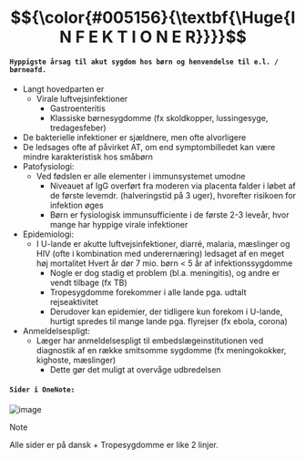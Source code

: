 # $${\color{#005156}{\textbf{\Huge{I N F E K T I O N E R}}}}$$

#### `Hyppigste årsag til akut sygdom hos børn og henvendelse til e.l. / børneafd.`
- Langt hovedparten er 
  - Virale luftvejsinfektioner
	- Gastroenteritis
	- Klassiske børnesygdomme (fx skoldkopper, lussingesyge, tredagesfeber)
- De bakterielle infektioner er sjældnere, men ofte alvorligere
- De ledsages ofte af påvirket AT, om end symptombilledet kan være mindre karakteristisk hos småbørn
- Patofysiologi:
  - Ved fødslen er alle elementer i immunsystemet umodne
	- Niveauet af IgG overført fra moderen via placenta falder i løbet af de første levemdr. (halveringstid på 3 uger), hvorefter risikoen for infektion øges
	- Børn er fysiologisk immunsufficiente i de første 2-3 leveår, hvor mange har hyppige virale infektioner
- Epidemiologi:
  - I U-lande er akutte luftvejsinfektioner, diarré, malaria, mæslinger og HIV (ofte i kombination med underernæring) ledsaget af en meget høj mortalitet
Hvert år dør 7 mio. børn < 5 år af infektionssygdomme
	- Nogle er dog stadig et problem (bl.a. meningitis), og andre er vendt tilbage (fx TB)
	- Tropesygdomme forekommer i alle lande pga. udtalt rejseaktivitet
	- Derudover kan epidemier, der tidligere kun forekom i U-lande, hurtigt spredes til mange lande pga. flyrejser (fx ebola, corona) 
- Anmeldelsespligt:
  - Læger har anmeldelsespligt til embedslægeinstitutionen ved diagnostik af en række smitsomme sygdomme (fx meningokokker, kighoste, mæslinger)
	- Dette gør det muligt at overvåge udbredelsen

#### `Sider i OneNote:`
![image](https://github.com/user-attachments/assets/d20c490e-09f1-4ee7-bbf4-af645a22abbf)

> [!NOTE]
> Alle sider er på dansk + Tropesygdomme er like 2 linjer.

